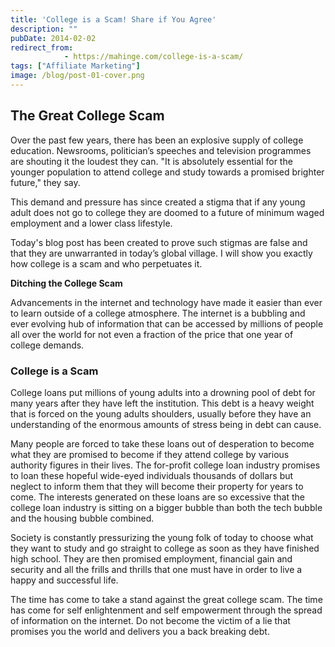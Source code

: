 ```yaml
---
title: 'College is a Scam! Share if You Agree'
description: ""
pubDate: 2014-02-02
redirect_from:
            - https://mahinge.com/college-is-a-scam/
tags: ["Affiliate Marketing"]
image: /blog/post-01-cover.png
---
```

## **The Great College Scam**

Over the past few years, there has been an explosive supply of college education. Newsrooms, politician’s speeches and television programmes are shouting it the loudest they can. "It is absolutely essential for the younger population to attend college and study towards a promised brighter future," they say.

This demand and pressure has since created a stigma that if any young adult does not go to college they are doomed to a future of minimum waged employment and a lower class lifestyle.

Today's blog post has been created to prove such stigmas are false and that they are unwarranted in today’s global village. I will show you exactly how college is a scam and who perpetuates it.

**Ditching the College Scam**

Advancements in the internet and technology have made it easier than ever to learn outside of a college atmosphere. The internet is a bubbling and ever evolving hub of information that can be accessed by millions of people all over the world for not even a fraction of the price that one year of college demands.

### College is a Scam

College loans put millions of young adults into a drowning pool of debt for many years after they have left the institution. This debt is a heavy weight that is forced on the young adults shoulders, usually before they have an understanding of the enormous amounts of stress being in debt can cause.

Many people are forced to take these loans out of desperation to become what they are promised to become if they attend college by various authority figures in their lives. The for-profit college loan industry promises to loan these hopeful wide-eyed individuals thousands of dollars but neglect to inform them that they will become their property for years to come. The interests generated on these loans are so excessive that the college loan industry is sitting on a bigger bubble than both the tech bubble and the housing bubble combined.

Society is constantly pressurizing the young folk of today to choose what they want to study and go straight to college as soon as they have finished high school. They are then promised employment, financial gain and security and all the frills and thrills that one must have in order to live a happy and successful life.

The time has come to take a stand against the great college scam. The time has come for self enlightenment and self empowerment through the spread of information on the internet. Do not become the victim of a lie that promises you the world and delivers you a back breaking debt.
